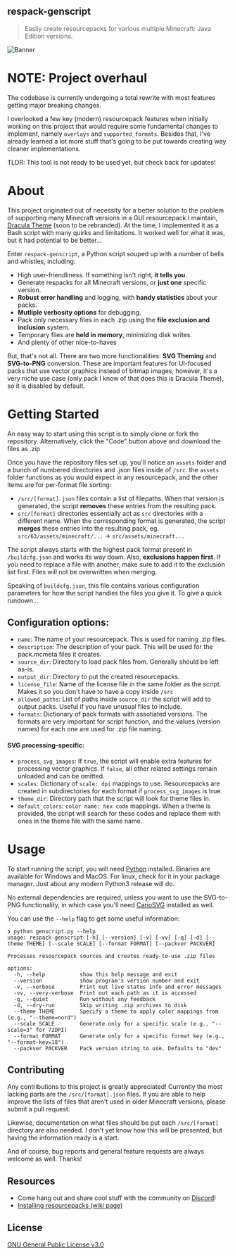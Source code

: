## respack-genscript

> Easily create resourcepacks for various multiple Minecraft: Java Edition versions.

![Banner](./banner.png)

# NOTE: Project overhaul

The codebase is currently undergoing a total rewrite with most features getting major breaking changes.

I overlooked a few key (modern) resourcepack features when initially working on this project that would require some fundamental changes to implement, namely `overlays` and `supported_formats`. Besides that, I've already learned a lot more stuff that's going to be put towards creating way cleaner implementations.

TLDR: This tool is not ready to be used yet, but check back for updates!

# About

This project originated out of necessity for a better solution to the problem of supporting many Minecraft versions in a GUI resourcepack I maintain, [Dracula Theme](https://github.com/dracula/minecraft) (soon to be rebranded). At the time, I implemented it as a Bash script with many quirks and limitations. It worked well for what it was, but it had potential to be better...

Enter `respack-genscript`, a Python script souped up with a number of bells and whistles, including:

- High user-friendliness. If something isn't right, **it tells you**.
- Generate respacks for all Minecraft versions, or **just one** specific version.
- **Robust error handling** and logging, with **handy statistics** about your packs.
- **Mutliple verbosity options** for debugging.
- Pack only necessary files in each .zip using the **file exclusion and inclusion** system.
- Temporary files are **held in memory**, minimizing disk writes.
- And plenty of other nice-to-haves

But, that's not all. There are two more functionalities: **SVG Theming** and **SVG-to-PNG** conversion. These are important features for UI-focused packs that use vector graphics instead of bitmap images, however, it's a very niche use case (only pack I know of that does this is Dracula Theme), so it is disabled by default.

# Getting Started

An easy way to start using this script is to simply clone or fork the repository. Alternatively, click the "Code" button above and download the files as .zip

Once you have the repository files set up, you'll notice an `assets` folder and a bunch of numbered directories and .json files inside of `/src`. the `assets` folder functions as you would expect in any resourcepack, and the other items are for per-format file sorting:

- `/src/[format].json` files contain a list of filepaths. When that version is generated, the script **removes** these entries from the resulting pack.
- `src/[format]` directories essentially act as `src` directories with a different name. When the corresponding format is generated, the script **merges** these entries into the resulting pack, eg. `src/63/assets/minecraft/...` -> `src/assets/minecraft...`

The script always starts with the highest pack format present in `/buildcfg.json` and works its way down. Also, **exclusions happen first**. If you need to replace a file with another, make sure to add it to the exclusion list first. Files will not be overwritten when merging.

Speaking of `buildcfg.json`, this file contains various configuration parameters for how the script handles the files you give it. To give a quick rundown...

## Configuration options:

- `name`: The name of your resourcepack. This is used for naming .zip files.
- `description`: The description of your pack. This will be used for the pack.mcmeta files it creates.
- `source_dir`: Directory to load pack files from. Generally should be left as-is.
- `output_dir`: Directory to put the created resourcepacks.
- `license_file`: Name of the license file in the same folder as the script. Makes it so you don't have to have a copy inside `/src`
- `allowed_paths`: List of paths inside `source_dir` the script will add to output packs. Useful if you have unusual files to include.
- `formats`: Dictionary of pack formats with assotiated versions. The formats are very important for script function, and the values (version names) for each one are used for .zip file naming.

#### SVG processing-specific:

- `process_svg_images`: If `true`, the script will enable extra features for processing vector graphics. If `false`, all other related settings remain unloaded and can be omitted.
- `scales`: Dictionary of `scale: dpi` mappings to use. Resourcepacks are created in subdirectories for each format if `process_svg_images` is true.
- `theme_dir`: Directory path that the script will look for theme files in.
- `default_colors`: `color name: hex code` mappings. When a theme is provided, the script will search for these codes and replace them with ones in the theme file with the same name.


# Usage

To start running the script, you will need [Python](https://www.python.org/downloads/) installed. Binaries are available for Windows and MacOS. For linux, check for it in your package manager. Just about any modern Python3 release will do.

No external dependencies are required, unless you want to use the SVG-to-PNG functionality, in which case you'll need [CarioSVG](https://cairosvg.org/documentation/) installed as well.

You can use the `--help` flag to get some useful information:

```
❯ python genscript.py --help
usage: respack-genscript [-h] [--version] [-v] [-vv] [-q] [-d] [--theme THEME] [--scale SCALE] [--format FORMAT] [--packver PACKVER]

Processes resourcepack sources and creates ready-to-use .zip files

options:
  -h, --help           show this help message and exit
  --version            show program's version number and exit
  -v, --verbose        Print out live status info and error messages
  -vv, --very-verbose  Print out each path as it is accessed
  -q, --quiet          Run without any feedback
  -d, --dry-run        Skip writing .zip archives to disk
  --theme THEME        Specify a theme to apply color mappings from (e.g., "--theme=nord")
  --scale SCALE        Generate only for a specific scale (e.g., "--scale=3" for 72DPI)
  --format FORMAT      Generate only for a specific format key (e.g., "--format-key=18")
  --packver PACKVER    Pack version string to use. Defaults to "dev"
```

## Contributing

Any contributions to this project is greatly appreciated! Currently the most lacking parts are the `/src/[format].json` files. If you are able to help improve the lists of files that aren't used in older Minecraft versions, please submit a pull request.

Likewise, documentation on what files should be put each `/src/[format]` directory are also needed. I don't yet know how this will be presented, but having the information ready is a start.

And of course, bug reports and general feature requests are always welcome as well. Thanks!

## Resources

- Come hang out and share cool stuff with the community on [Discord](https://discord.gg/3gtNAQgv2G)!
- [Installing resourcepacks (wiki page)](https://minecraft.wiki/w/Tutorials/Loading_a_resource_pack)

## License

[GNU General Public License v3.0](./LICENSE)
